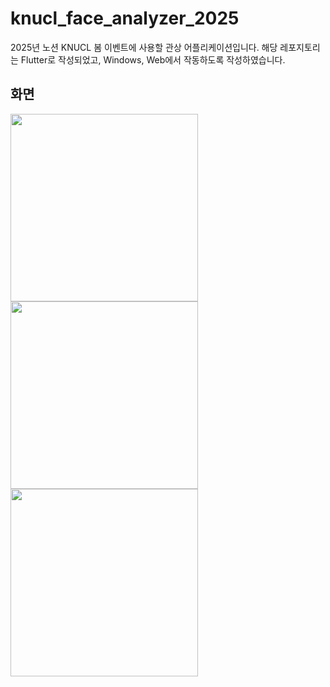 # knucl_face_analyzer_2025

2025년 노션 KNUCL 봄 이벤트에 사용할 관상 어플리케이션입니다.
해당 레포지토리는 Flutter로 작성되었고, Windows, Web에서 작동하도록 작성하였습니다.

## 화면
<img src="https://github.com/user-attachments/assets/3ab34602-9c79-44d2-94e8-723e9c8595e9" width="300">
<img src="https://github.com/user-attachments/assets/60406f67-1064-4c98-b3f0-0362a13fb02f" width="300">
<img src="https://github.com/user-attachments/assets/f5cc1aca-745d-4f54-8993-49f622db4e8d" width="300">
